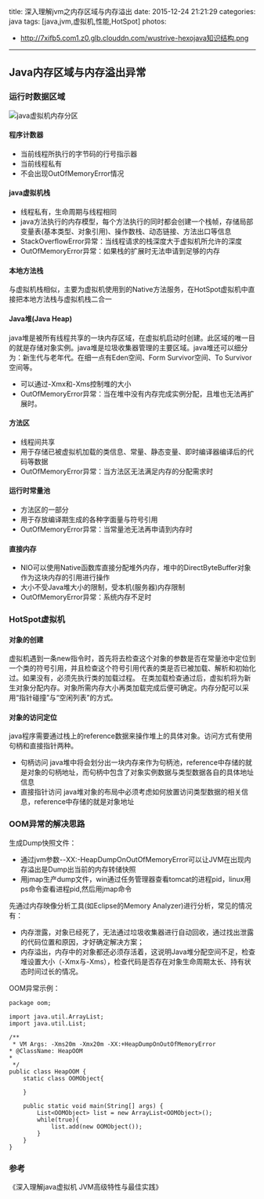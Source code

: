title: 深入理解jvm之内存区域与内存溢出
date: 2015-12-24 21:21:29
categories: java
tags: [java,jvm,虚拟机,性能,HotSpot]
photos:
- http://7xifb5.com1.z0.glb.clouddn.com/wustrive-hexojava知识结构.png
---

## Java内存区域与内存溢出异常 

### 运行时数据区域
![java虚拟机内存分区](http://7xifb5.com1.z0.glb.clouddn.com/wustrive-blog%2Fjava%E8%99%9A%E6%8B%9F%E6%9C%BA%E5%86%85%E5%AD%98%E5%88%86%E5%8C%BA.jpg)

#### 程序计数器

- 当前线程所执行的字节码的行号指示器
- 当前线程私有
- 不会出现OutOfMemoryError情况

#### java虚拟机栈

- 线程私有，生命周期与线程相同
- java方法执行的内存模型，每个方法执行的同时都会创建一个栈帧，存储局部变量表(基本类型、对象引用)、操作数栈、动态链接、方法出口等信息
- StackOverflowError异常：当线程请求的栈深度大于虚拟机所允许的深度
- OutOfMemoryError异常：如果栈的扩展时无法申请到足够的内存

#### 本地方法栈
与虚拟机栈相似，主要为虚拟机使用到的Native方法服务，在HotSpot虚拟机中直接把本地方法栈与虚拟机栈二合一

#### Java堆(Java Heap)
java堆是被所有线程共享的一块内存区域，在虚拟机启动时创建。此区域的唯一目的就是存储对象实例。java堆是垃圾收集器管理的主要区域。java堆还可以细分为：新生代与老年代。在细一点有Eden空间、Form Survivor空间、To Survivor空间等。

- 可以通过-Xmx和-Xms控制堆的大小
- OutOfMemoryError异常：当在堆中没有内存完成实例分配，且堆也无法再扩展时。

#### 方法区

- 线程间共享
- 用于存储已被虚拟机加载的类信息、常量、静态变量、即时编译器编译后的代码等数据
- OutOfMemoryError异常：当方法区无法满足内存的分配需求时

#### 运行时常量池

- 方法区的一部分
- 用于存放编译期生成的各种字面量与符号引用
- OutOfMemoryError异常：当常量池无法再申请到内存时

#### 直接内存

- NIO可以使用Native函数库直接分配堆外内存，堆中的DirectByteBuffer对象作为这块内存的引用进行操作
- 大小不受Java堆大小的限制，受本机(服务器)内存限制
- OutOfMemoryError异常：系统内存不足时

### HotSpot虚拟机

#### 对象的创建
虚拟机遇到一条new指令时，首先将去检查这个对象的参数是否在常量池中定位到一个类的符号引用，并且检查这个符号引用代表的类是否已被加载、解析和初始化过。如果没有，必须先执行类的加载过程。
在类加载检查通过后，虚拟机将为新生对象分配内存。对象所需内存大小再类加载完成后便可确定。内存分配可以采用“指针碰撞”与“空闲列表”的方式。

#### 对象的访问定位
java程序需要通过栈上的reference数据来操作堆上的具体对象。访问方式有使用句柄和直接指针两种。

- 句柄访问 java堆中将会划分出一块内存来作为句柄池，reference中存储的就是对象的句柄地址，而句柄中包含了对象实例数据与类型数据各自的具体地址信息
- 直接指针访问 java堆对象的布局中必须考虑如何放置访问类型数据的相关信息，reference中存储的就是对象地址


### OOM异常的解决思路
生成Dump快照文件：

- 通过jvm参数--XX:-HeapDumpOnOutOfMemoryError可以让JVM在出现内存溢出是Dump出当前的内存转储快照
- 用jmap生产dump文件，win通过任务管理器查看tomcat的进程pid，linux用ps命令查看进程pid,然后用jmap命令

先通过内存映像分析工具(如Eclipse的Memory Analyzer)进行分析，常见的情况有：

- 内存泄露，对象已经死了，无法通过垃圾收集器进行自动回收，通过找出泄露的代码位置和原因，才好确定解决方案；
- 内存溢出，内存中的对象都还必须存活着，这说明Java堆分配空间不足，检查堆设置大小（-Xmx与-Xms），检查代码是否存在对象生命周期太长、持有状态时间过长的情况。

OOM异常示例：
```
package oom;

import java.util.ArrayList;
import java.util.List;

/**
 * VM Args: -Xms20m -Xmx20m -XX:+HeapDumpOnOutOfMemoryError
* @ClassName: HeapOOM 
*
 */
public class HeapOOM {
    static class OOMObject{
        
    }
    
    public static void main(String[] args) {
        List<OOMObject> list = new ArrayList<OOMObject>();
        while(true){
            list.add(new OOMObject());
        }
    }
}

```

### 参考
《深入理解java虚拟机 JVM高级特性与最佳实践》